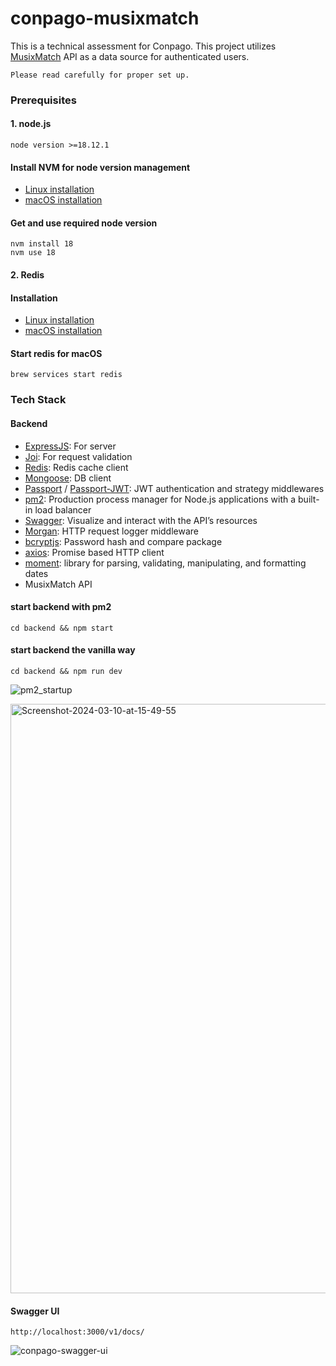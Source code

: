 # conpago-musixmatch

This is a technical assessment for Conpago. This project utilizes [MusixMatch](https://www.musixmatch.com/) API as a data source for authenticated users.

`Please read carefully for proper set up.`



### Prerequisites
#### 1. node.js

```
node version >=18.12.1
```

#### Install NVM for node version management
- [Linux installation](https://monovm.com/blog/install-nvm-on-ubuntu/)  
- [macOS installation](https://collabnix.com/how-to-install-and-configure-nvm-on-mac-os/)

#### Get and use required node version
```
nvm install 18
nvm use 18
```

#### 2. Redis
#### Installation
- [Linux installation](https://redis.io/docs/install/install-redis/install-redis-on-linux/)  
- [macOS installation](https://redis.io/docs/install/install-redis/install-redis-on-mac-os/)

#### Start redis for macOS
```
brew services start redis

```


### Tech Stack

#### Backend
- [ExpressJS](https://www.npmjs.com/package/express): For server
- [Joi](https://www.npmjs.com/package/joi): For request validation 
- [Redis](https://www.npmjs.com/package/redis): Redis cache client
- [Mongoose](https://www.npmjs.com/package/mongoose): DB client
- [Passport](https://www.npmjs.com/package/passport) / [Passport-JWT](https://www.npmjs.com/package/passport-jwt): JWT authentication and strategy middlewares
- [pm2](https://www.npmjs.com/package/pm2): Production process manager for Node.js applications with a built-in load balancer
- [Swagger](https://www.npmjs.com/package/swagger-ui): Visualize and interact with the API’s resources 
- [Morgan](https://www.npmjs.com/package/morgan): HTTP request logger middleware
- [bcryptjs](https://www.npmjs.com/package/bcryptjs): Password hash and compare package
- [axios](https://www.npmjs.com/package/axios): Promise based HTTP client
- [moment](https://www.npmjs.com/package/moment): library for parsing, validating, manipulating, and formatting dates
- MusixMatch API 

#### start backend with pm2
```
cd backend && npm start
```
#### start backend the vanilla way
```
cd backend && npm run dev
```
![pm2_startup](https://github.com/bishwo-pratap/conpago-musixmatch/assets/19890839/45f5f732-b9ae-43ad-b877-2443f0c8bf05)

<img width="943" alt="Screenshot-2024-03-10-at-15-49-55" src="https://github.com/bishwo-pratap/conpago-musixmatch/assets/19890839/45f5f732-b9ae-43ad-b877-2443f0c8bf05">

#### Swagger UI
```
http://localhost:3000/v1/docs/
```
![conpago-swagger-ui](https://github.com/bishwo-pratap/conpago-musixmatch/assets/19890839/f766c2cf-7abd-4d87-b20d-9820a423b3e7)

